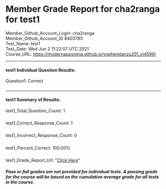 # Member Grade Report for cha2ranga for test1  
   
Member_Github_Account_Login: cha2ranga  
Member_Github_Account_ID 8403785  
Test_Name: test1  
Test_Date: Wed Jun  2 11:22:07 UTC 2021  
Course_URL: https://modernappsninja.github.io/vspheretanzu201_vt4599/  
   
---  
#### test1 Individual Question Results:  
Question1: Correct  
#####  
---  
#### test1 Summary of Results:  
test1_Total_Question_Count: 1  
#####  
test1_Correct_Response_Count: 1  
#####  
test1_Incorrect_Response_Count: 0  
#####  
test1_Percent_Correct: 100.00%  
#####  
test1_Grade_Report_Url: "[Click Here](https://github.com/modernappsninjas/cha2ranga/blob/main/static/userdata/courses/vspheretanzu201_vt4599/grade_report.pr114.test1.md)"
##### Pass or fail grades are not provided for individual tests. A passing grade for the course will be based on the cumulative average grade for all tests in the course.  
